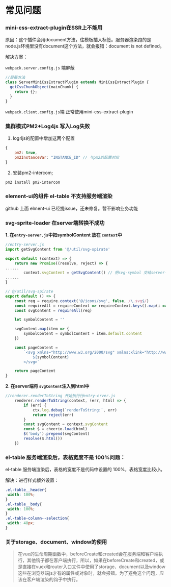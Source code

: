 
# 常见问题

### mini-css-extract-plugin在SSR上不能用

原因：这个插件会用document方法，往模板插入标签。服务器渲染跑的是node.js环境里没有document这个方法，就会报错：document is not defined。

解决方案：

`webpack.server.config.js` 端屏蔽

```js
//屏蔽方法
class ServerMiniCssExtractPlugin extends MiniCssExtractPlugin {
  getCssChunkObject(mainChunk) {
    return {};
  }
}
```

`webpack.client.config.js`端 正常使用mini-css-extract-plugin


### 集群模式PM2+Log4js 写入Log失败

1. log4js的配置中增加这两个配置

```js
{
    pm2: true,
    pm2InstanceVar: "INSTANCE_ID" // 与pm2的配置对应
}
```
2. 安装pm2-intercom;

```bash
pm2 install pm2-intercom
```


### element-ui的组件 el-table 不支持服务端渲染

github 上面 elment-ui 已经提issue，还未修复。暂不影响业务功能


###  svg-sprite-loader 在server端转换不成功

**1. 在`entry-server.js`中把symbolContent 放在 `context`中**

```js
//entry-server.js
import getSvgContent from '@/util/svg-spirate'

export default (context) => {
	return new Promise((resolve, reject) => {
......
		context.svgContent = getSvgContent() // 把svg-symbol 交给server-render
......
}

```


```js
// @/util/svg-spirate
export default () => {
	const req = require.context('@/icons/svg', false, /\.svg$/)
	const requireAll = requireContext => requireContext.keys().map(i => requireContext(i))
	const svgContent = requireAll(req)

	let symbolContent = ''

	svgContent.map(item => {
		symbolContent = symbolContent + item.default.content
	})

	const pageContent =
		`<svg xmlns="http://www.w3.org/2000/svg" xmlns:xlink="http://www.w3.org/1999/xlink" style="position: absolute; width: 0; height: 0" id="__SVG_SPRITE_NODE__">
			${symbolContent}
		</svg>`

	return pageContent
}

```
**2. 在server端将 `svgContent`注入到html中**

```js
//renderer.renderToString 开始执行行entry-erver.js
	renderer.renderToString(context, (err, html) => {
		if (err) {
			ctx.log.debug(`renderToString:`, err)
			return reject(err)
		}
		const svgContent = context.svgContent
		const $ = cheerio.load(html)
		$('body').prepend(svgContent)
		resolve($.html())
	})
```

### el-table 服务端渲染后，表格宽度不是 100%问题：
el-table 服务端渲染后，表格的宽度不是代码中设置的 100%，表格宽度比较小。

解决：进行样式额外设置：

```css
.el-table__header{ 
 width: 100%;
}
.el-table__body{ 
 width: 100%;
}
.el-table-column--selection{
 width: 48px;
}

```
### 关于storage、document、window的使用

>在vue的生命周期函数中，beforeCreate和created会在服务端和客户端执行，其他钩子都在客户端执行，所以，如果在beforeCreate和created，或是直接在vuex和router入口文件中使用了storage、document以及window这些在浏览器端js才有的属性或对象时，就会报错。为了避免这个问题，应该在客户端渲染的钩子中执行。